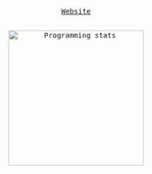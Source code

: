 <p><pre align="center"><a href="https://jlefortbesnard.fr" target="_blank">Website</a>
     
<img src="https://github-readme-stats-sigma-five.vercel.app/api/top-langs/?username=jlefortbesnard&layout=compact"
     alt="Programming stats" align="middle" style="width:270px"/>



